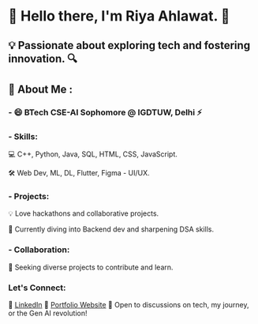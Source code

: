# 🌟 Hello there, I'm Riya Ahlawat. 👋

## 💡 Passionate about exploring tech and fostering innovation. 🔍

## 🔭 About Me : 

### - 😄 BTech CSE-AI Sophomore @ IGDTUW, Delhi ⚡

### - Skills: 
💻 C++, Python, Java, SQL, HTML, CSS, JavaScript.

🛠️ Web Dev, ML, DL, Flutter, Figma - UI/UX.

### - Projects: 
💡 Love hackathons and collaborative projects.

🎯 Currently diving into Backend dev and sharpening DSA skills.

### - Collaboration: 
🤝 Seeking diverse projects to contribute and learn.

### Let's Connect:
🔗 [LinkedIn](https://www.linkedin.com/in/tech-explorer-riyaaa/)
🔗 [Portfolio Website](https://tech-explorer-riyaaa.github.io/Riya-Ahlawat-Developer-Portfolio/)
🚀 Open to discussions on tech, my journey, or the Gen AI revolution!


<!--
**tech-explorer-riyaaa/tech-explorer-riyaaa** is a ✨ _special_ ✨ repository because its `README.md` (this file) appears on your GitHub profile.

Here are some ideas to get you started:

-  I’m currently working on ...
- 🌱 I’m currently learning ...
- 👯 I’m looking to collaborate on ...
- 🤔 I’m looking for help with ...
- 💬 Ask me about ...
- 📫 How to reach me: ...
-  Pronouns: ...
-  Fun fact: ...
-->
